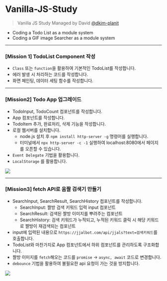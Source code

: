 # Vanilla-JS-Study

> Vanilla JS Study Managed by David [@dkim-planit](https://github.com/dkim-planit)
 - Coding a Todo List as a module system
 - Coding a GIF image Searcher as a module system

---

### [Mission 1] TodoList Component 작성

* `Class` 또는 `function`을 활용하여 기본적인 TodoList를 작성합니다.
* 에러 발생 시 처리하는 코드를 작성합니다.
* 화면 페인팅, 데이터 세팅 함수를 작성합니다.

---

### [Mission2] Todo App 업그레이드

* TodoInput, TodoCount 컴포넌트를 작성합니다.
* App 컴포넌트를 작성합니다.
* TodoItem 추가, 완료처리, 삭제 기능을 작성합니다.
* 로컬 웹서버를 설치합니다.
    * node.js 설치 후 `npm install http-server -g` 명령어를 실행합니다.
    * 터미널에서 `npx http-server -c -1` 실행하여 localhost:8080에서 페이지를 오픈할 수 있습니다.
* `Event Delegate` 기법을 활용합니다.
* `LocalStorage` 를 활용합니다.

<img src="https://user-images.githubusercontent.com/66122957/130165267-c20ecb22-c87e-4b79-a7a5-8aaf97b0e005.gif">

---

### [Mission3] fetch API로 움짤 검색기 만들기

* SearchInput, SearchResult, SearchHistory 컴포넌트를 작성합니다.
    * SearchInput: 짤방 검색 키워드 입력 input 컴포넌트
    * SearchResult: 검색된 짤방 이미지를 뿌려주는 컴포넌트
    * SearchHistory: 검색 키워드가 누적되고, 누적된 키워드 클릭 시 해당 키워드로 짤방이 재검색되는 컴포넌트
* input에 입력된 내용으로 `https://jjalbot.com/api/jjals?text=검색키워드`를 호출합니다.
* TodoList와 마찬가지로 App 컴포넌트에서 하위 컴포넌트를 관리하도록 구조화합니다.
* 짤방 이미지를 `fetch`해오는 코드를 `promise` → `async, await` 코드로 변경합니다.
* `debounce` 기법을 활용하여 불필요한 api 요청이 가는 것을 방지합니다.

<img src="https://user-images.githubusercontent.com/66122957/130168502-37da6860-efd3-44e8-a950-cec85450aaa7.gif">
